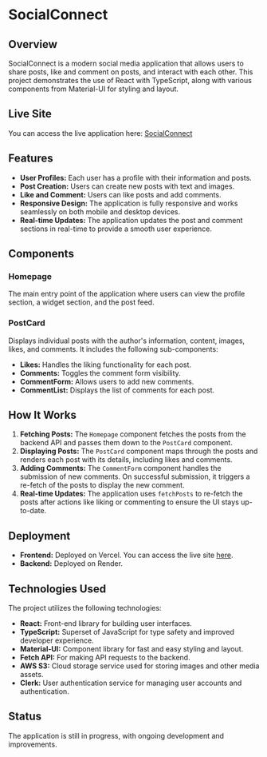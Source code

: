 # SocialConnect

## Overview

SocialConnect is a modern social media application that allows users to share posts, like and comment on posts, and interact with each other. This project demonstrates the use of React with TypeScript, along with various components from Material-UI for styling and layout.

## Live Site

You can access the live application here: [SocialConnect](https://social-app-silk-nine.vercel.app/)

## Features

- **User Profiles:** Each user has a profile with their information and posts.
- **Post Creation:** Users can create new posts with text and images.
- **Like and Comment:** Users can like posts and add comments.
- **Responsive Design:** The application is fully responsive and works seamlessly on both mobile and desktop devices.
- **Real-time Updates:** The application updates the post and comment sections in real-time to provide a smooth user experience.

## Components

### Homepage

The main entry point of the application where users can view the profile section, a widget section, and the post feed.

### PostCard

Displays individual posts with the author's information, content, images, likes, and comments. It includes the following sub-components:

- **Likes:** Handles the liking functionality for each post.
- **Comments:** Toggles the comment form visibility.
- **CommentForm:** Allows users to add new comments.
- **CommentList:** Displays the list of comments for each post.

## How It Works

1. **Fetching Posts:**
   The `Homepage` component fetches the posts from the backend API and passes them down to the `PostCard` component.
2. **Displaying Posts:**
   The `PostCard` component maps through the posts and renders each post with its details, including likes and comments.
3. **Adding Comments:**
   The `CommentForm` component handles the submission of new comments. On successful submission, it triggers a re-fetch of the posts to display the new comment.
4. **Real-time Updates:**
   The application uses `fetchPosts` to re-fetch the posts after actions like liking or commenting to ensure the UI stays up-to-date.

## Deployment

- **Frontend:** Deployed on Vercel. You can access the live site [here](https://social-app-silk-nine.vercel.app/).
- **Backend:** Deployed on Render.

## Technologies Used

The project utilizes the following technologies:

- **React:** Front-end library for building user interfaces.
- **TypeScript:** Superset of JavaScript for type safety and improved developer experience.
- **Material-UI:** Component library for fast and easy styling and layout.
- **Fetch API:** For making API requests to the backend.
- **AWS S3:** Cloud storage service used for storing images and other media assets.
- **Clerk:** User authentication service for managing user accounts and authentication.

## Status

The application is still in progress, with ongoing development and improvements.
